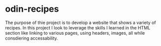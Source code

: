 # odin-recipes
The purpose of thie project is to develop a website that shows a variety of recipes. In this project I look to leverage the skills I learned in the HTML section like linking to various pages, using headers, images, all while consdiering accessability.
